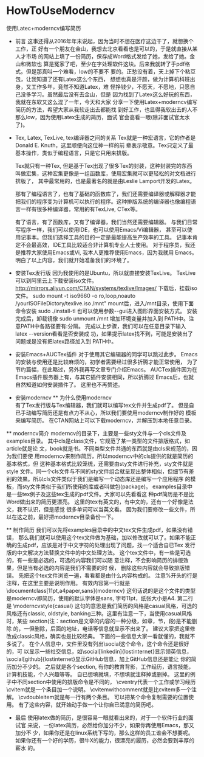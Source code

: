 # HowToUseModerncv
使用Latec+moderncv编写简历
* 前言
  这事还得从2016年年末说起，因为当时不想在医疗这边干了，就想换个工作，正
  好有一个朋友在金山，我想去北京看看也是可以的，于是就直接从某人才市场
  的网站上填了一份简历，保存成Word格式发给了她，发给了她。金山和微软也
  算是冤家了吧，至少在字处理软件这块。后来我就转了手pdf格式。但是那真叫一个难看，low的不要不
  要的。正愁没有着，天上掉下个粘豆包，让我知道了还有Latex这么个东西，
  想想也真是汗颜，做为计算机科班出身，又工作多年，竟然不知道Latex，难
  怪挣钱少，不愿天，不愿地，只愿自己没多学习。虽然最后没有去金山，但是
  因为找到了Latex这么好玩的东西，我就在东软又这么混了一年，今天和大家
  分享一下使用Latex+moderncv编写简历的方法，希望大家从我软走出去都能找
  到好工作，也显得我软出去的人不那么low，因为使用Latex生成的简历，面试
  官会高看一眼(除非面试官太水了)。
  
* Tex, Latex, TexLive, tex编译器之间的关系
  Tex就是一种宏语言，它的作者是Donald E. Knuth，这里顺便向这位神一样的前
  辈表示敬意。Tex只定义了最基本操作，类似于编程语言，只是它只用来排版。
  
  Tex就只有一种Tex, 但是基于Tex出现了很多Tex的封装，这种封装完的东西
  叫做宏集，这种宏集更像是一组函数库，使用宏集就可以更轻松的对文档进行排版了，
  其中最常用的，也是最著名的就是由Leslie Lamport开发的Latex。
  
  那有了编程语言了，也有了基础的函数库了，我们还需要编译器或解释器才能
  把我们的程序变为计算机可以执行的程序。这种排版系统的编译器也像编程语
  言一样有很多种编译器，常用的有TexLive, CTex等。
  
  有了语言，有了函数库，又有了编译器，我们当然还需要编辑器。
  与我们日常写程序一样，我们可以使用IDE，也可以使用Emacs/Vi编辑器，
  甚至可以使用记事本。但我们选择工具的目的一定是最能提高生产效率的工具。
  记事本肯定不会最高效，IDE工具比较适合非计算机专业人士使用。
  对于程序员，我还是推荐大家使用Emacs或Vi, 我本人更推荐使用Emacs，因为我就用
  Emacs。
  明白了以上内容，我们就开始准备我们的环境了。
  
* 安装Tex发行版
  因为我使用的是Ubuntu，所以就直接安装TexLive。
  TexLive可以到阿里云上下载安装iso文件。
  http://mirrors.aliyun.com/CTAN/systems/texlive/Images/
  下载后，挂载iso文件。
  sudo mount -t iso9660 -o ro,loop,noauto /yourISOFileDictory/texlive.iso
  /mnt"
  mount后，进入/mnt目录，使用下面命令安装
  sudo ./install-tl
  也可以使用参数--gui进入图形界面安装方式。
  安装完成后，卸载镜像
  sudo unmount /mnt
  增加环境变量并加入到
  PATH中。注意PATH中各路径要有:分隔。
  完成以上步骤，我们可以在任意目录下输入latex --version看看是否安装成
  功，如果提示latex找不到，可能是安装出了问题或是没有把latex路径加入到
  PATH中。
  
* 安装Emacs+AUCTex插件
  对于使用其它编辑器的同学可以跳过此步。
  Emacs的安装与使用还是比较麻烦的，初学者需要经过很多折腾才能正常使用，
  为了节约篇幅，在此略过，另外我再写文章专门介绍Emacs。
  AUCTex插件因为在Emacs插件服务器上有，与其它插件安装相同，所以折腾过
  Emacs后，也就自然知道如何安装插件了。
  这里也不再赘述。
  
* 安装moderncv
** 为什么使用moderncv  
   有了Tex发行版与Tex编辑器，我们就可以编写tex文件并生成pdf了。
   但是自已手动编写简历还是有点力不从心，所以我们要使用moderncv制作好的
   模板来编写简历。
   在CTAN网站上可以下载moderncv，并解压到本地任意目录。
   
** moderncv简介
   moderncv的目录下，主要是一些sty文件与一个cls文件及examples目录。
   其中cls是class文件，它规范了某一类型的文件排版格式，如article就是论
   文，book就是书。不同类型文件共通的东西就是由cls来规范的，因为我们要使
   用moderncv来制作简历，所以moderncv中的cls提供的就是简历的基本格式，但
   这种基本格式比较笼统，还需要由sty文件进行补充，sty文件就是style
   文件。同一个cls文件与不同的sty文件组合就呈现出整体相似，但细节有差
   别的效果。所以cls文件类似于我们是编写一个动态库还是编写一个应用程序
   的模板，而sty文件类似于我们所使用的库或者叫做包(package)。
   examples目录中是一些tex例子及这些tex生成的pdf文件。大家可以先看看这
   种pdf简历是不是比Word做出来的简历更漂亮。
   这里的tex有英文的，有中文的，还有一个好像是法文，我不认识，但是感觉
   很多单词可以当英文看。
   因为我们要修改一些文件，所以在这之前，最好把moderncv目录备份一下。
   
** 制作简历
   我们可以先将examples目录中的中文tex文件生成pdf，如果没有错误，
   那么我们就可以使用这个tex文件做为基础，加以修改就可以了。如果不能正
   确的生成pdf，应该是对于中文字符的处理出现了问题，找一个适合自已Tex
   发行版的中文解决方法替换文件中的中文处理方法。
   这个tex文件中，有一些是可选的，有一些是必选的，可选的内容我们可以随
   意注释，不会影响简历的排版效果，但是当有必选的内容是我们不需要的时
   候，
   删除这些内容就会导致排版错误。
   先把这个tex文件浏览一遍，看看都是由什么内容构成的。
   注意%开头的行是注释，在这里主要是说明作用。
   有效内容第一行就是
   \documentclass[11pt,a4paper,sans]{moderncv}
   这句话说的是这个文件的类型是moderncv即简历，使用的默认字体是sans,
   字号11pt，纸张大小是A4.
   第二行是
   \moderncvstyle{casual}
   这句的意思是我们简历的风格是casual风格，可选的风格还有classic,
   oldstyle, banking三种。这里有注意一下，当使用casual风格时，某些
   section(注：section是文章的内容的一种分级，如章，节，段)是不能删除
   的，一但删除，后面的地址，电话等信息就显示不出来了。
   建议大家把这里修改成classic风格，确实也是比较经典。
   下面的一些信息大家一看就懂的，我就不多说了。
   在个人信息中，文件里没有列出\social这个命令，这个命令还是很好的，可
   以显示一些社交信息，如\social[linkedin]{lostinternet}显示领英信息，
   \social[github]{lostinternet}显示GitHub信息，加上GitHub信息还是能让
   你的简历加分不少的。
   之后就是各个section, 有你的教育背影，工作经历，语言技能，计算机技能，个人兴趣等等。
   自已想填就填，不想填就注释掉或删掉。
   这里的例子中不同section中使用的排版命令是不同的，
   \cventry代表一个工作或学习经历
   \cvitem就是一个条目加一个说明。
   \cvitemwithcomment就是比cvitem多一个注解。
   \cvdoubleitem就是每一行有两个条目。
   可以把某个命令复制需要的位置使用。
   有了这些内容，就开始动手做一个让你自已満意的简历吧。
   
* 最后
  使用latex做的简历，是很容易一眼就看出来的，对于一个软件行业的面试官
  来说，一份latex简历，必然给你加分不少，如果你再使用Emacs，那又加分不
  少，如果你还是在linux系统下写的，那么这样的员工谁会不想要呢。
  如果你还有一个好的学历，很牛X的能力，很漂亮的履历，必然会要到丰厚的蔪水
  的。
  
